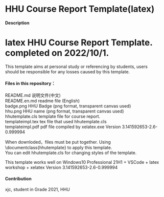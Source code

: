# HHU Course Report Template(latex)

#### Description
# latex HHU Course Report Template. completed on 2022/10/1.  
This template aims at personal study or referencing by students, users should be responsible for any losses caused by this template.

#### Files in this repository：  
README.md                   说明文件(中文)    
README.en.md                readme file (English)    
badge.png                   HHU Badge (png format, transparent canvas used)    
hhu.png                     HHU name (png format, transparent canvas used)    
hhutemplate.cls             template file for course report.    
templateimpl.tex            tex file that used hhutemplate.cls    
templateimpl.pdf            pdf file compiled by xelatex.exe Version 3.141592653-2.6-0.999994    


When downloded，files must be put together. Using \documentclass{hhutemplate} to apply this template.    
You can edit hhutemplate.cls for changing styles of the template.    

This template works well on Windows10 Professional 21H1 + VSCode + latex workshop + xelatex Version 3.141592653-2.6-0.999994    

#### Contribution    

xjc, student in Grade 2021, HHU    

